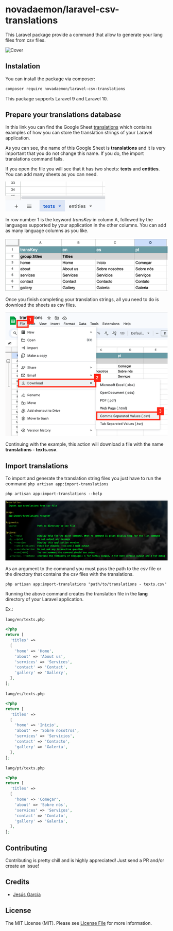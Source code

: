 # novadaemon/laravel-csv-translations

This Laravel package provide a command that allow to generate your lang files from csv files.

![Cover](https://banners.beyondco.de/Laravel%20CSV%20Translations.png?theme=light&packageManager=composer+require&packageName=novadaemon%2Flaravel-csv-translations&pattern=circuitBoard&style=style_1&description=Generate+your+lang+files+from+csv&md=1&showWatermark=1&fontSize=100px&images=https%3A%2F%2Flaravel.com%2Fimg%2Flogomark.min.svg)

## Instalation

You can install the package via composer:

```bash
composer require novadaemon/laravel-csv-translations
```

This package supports Laravel 9 and Laravel 10.

## Prepare your translations database

In this link you can find the Google Sheet [translations](https://docs.google.com/spreadsheets/d/1fhFURddF7EY6pZfigmxxzIZnZsHCfnT89VdziqmYAVY/edit?usp=sharing) which contains examples of how you can store the translation strings of your Laravel application.

As you can see, the name of this Google Sheet is **translations** and it is very important that you do not change this name. If you do, the import translations command fails.

If you open the file you will see that it has two sheets: **texts** and **entities**. You can add many sheets as you can need.

![image 1](images/image_1.png)

In row number 1 is the keyword *transKey* in column A, followed by the languages supported by your application in the other columns. You can add as many language columns as you like.

![image 2](images/image_2.png)

Once you finish completing your translation strings, all you need to do is download the sheets as csv files.

![image 3](images/image_3.png)

Continuing with the example, this action will download a file with the name **translations - texts.csv**.

## Import translations

To import and generate the translation string files you just have to run the command `php artisan app:import-translations`

```shell
php artisan app:import-translations --help
```

![image 4](images/image_4.png)

As an argument to the command you must pass the path to the csv file or the directory that contains the csv files with the translations.

```shell
php artisan app:import-translations "path/to/translations - texts.csv"
```

Running the above command creates the translation file in the **lang** directory of your Laravel application.

Ex.:

`lang/en/texts.php`

```php
<?php 
return [
  'titles' => 
  [
    'home' => 'Home',
    'about' => 'About us',
    'services' => 'Services',
    'contact' => 'Contact',
    'gallery' => 'Gallery',
  ],
];
```

`lang/es/texts.php`

```php
<?php 
return [
  'titles' => 
  [
    'home' => 'Inicio',
    'about' => 'Sobre nosotros',
    'services' => 'Servicios',
    'contact' => 'Contacto',
    'gallery' => 'Galería',
  ],
];
```

`lang/pt/texts.php`

```php
<?php 
return [
  'titles' => 
  [
    'home' => 'Começar',
    'about' => 'Sobre nós',
    'services' => 'Serviços',
    'contact' => 'Contato',
    'gallery' => 'Galeria',
  ],
];
```

## Contributing

Contributing is pretty chill and is highly appreciated! Just send a PR and/or create an issue!

## Credits

- [Jesús García](https://github.com/novadaemon)

## License

The MIT License (MIT). Please see [License File](LICENSE.md) for more information.
